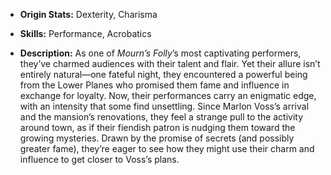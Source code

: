 - **Origin Stats:** Dexterity, Charisma

- **Skills:** Performance, Acrobatics

- **Description:** As one of _Mourn’s Folly_’s most captivating performers, they’ve charmed audiences with their talent and flair. Yet their allure isn’t entirely natural—one fateful night, they encountered a powerful being from the Lower Planes who promised them fame and influence in exchange for loyalty. Now, their performances carry an enigmatic edge, with an intensity that some find unsettling. Since Marlon Voss’s arrival and the mansion’s renovations, they feel a strange pull to the activity around town, as if their fiendish patron is nudging them toward the growing mysteries. Drawn by the promise of secrets (and possibly greater fame), they’re eager to see how they might use their charm and influence to get closer to Voss’s plans.
